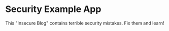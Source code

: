 # Security Example App

This "Insecure Blog" contains terrible security
mistakes. Fix them and learn!

